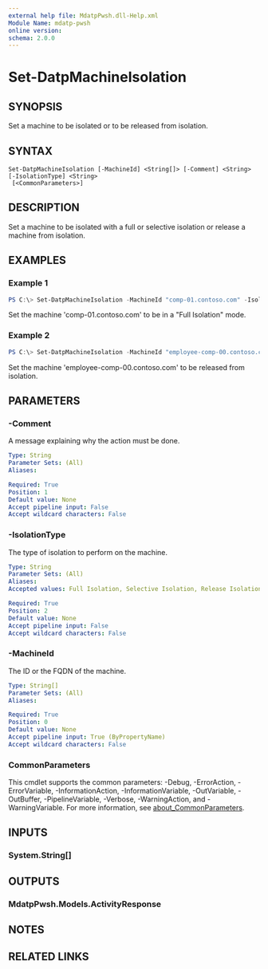 ```yaml
---
external help file: MdatpPwsh.dll-Help.xml
Module Name: mdatp-pwsh
online version:
schema: 2.0.0
---
```


# Set-DatpMachineIsolation

## SYNOPSIS
Set a machine to be isolated or to be released from isolation.

## SYNTAX

```
Set-DatpMachineIsolation [-MachineId] <String[]> [-Comment] <String> [-IsolationType] <String>
 [<CommonParameters>]
```

## DESCRIPTION
Set a machine to be isolated with a full or selective isolation or release a machine from isolation.

## EXAMPLES

### Example 1
```powershell
PS C:\> Set-DatpMachineIsolation -MachineId "comp-01.contoso.com" -IsolationType "Full Isolation" -Comment "Laterally moving malware was found on this machine."
```

Set the machine 'comp-01.contoso.com' to be in a "Full Isolation" mode.

### Example 2
```powershell
PS C:\> Set-DatpMachineIsolation -MachineId "employee-comp-00.contoso.com" -IsolationType "Release Isolation" -Comment "Machine has been fully investigated. No malicious indicators were found."
```

Set the machine 'employee-comp-00.contoso.com' to be released from isolation.

## PARAMETERS

### -Comment
A message explaining why the action must be done.

```yaml
Type: String
Parameter Sets: (All)
Aliases:

Required: True
Position: 1
Default value: None
Accept pipeline input: False
Accept wildcard characters: False
```

### -IsolationType
The type of isolation to perform on the machine.

```yaml
Type: String
Parameter Sets: (All)
Aliases:
Accepted values: Full Isolation, Selective Isolation, Release Isolation

Required: True
Position: 2
Default value: None
Accept pipeline input: False
Accept wildcard characters: False
```

### -MachineId
The ID or the FQDN of the machine.

```yaml
Type: String[]
Parameter Sets: (All)
Aliases:

Required: True
Position: 0
Default value: None
Accept pipeline input: True (ByPropertyName)
Accept wildcard characters: False
```

### CommonParameters
This cmdlet supports the common parameters: -Debug, -ErrorAction, -ErrorVariable, -InformationAction, -InformationVariable, -OutVariable, -OutBuffer, -PipelineVariable, -Verbose, -WarningAction, and -WarningVariable. For more information, see [about_CommonParameters](http://go.microsoft.com/fwlink/?LinkID=113216).

## INPUTS

### System.String[]
## OUTPUTS

### MdatpPwsh.Models.ActivityResponse
## NOTES

## RELATED LINKS
